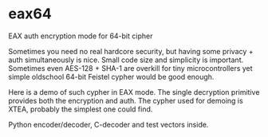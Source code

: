 # eax64
EAX auth encryption mode for 64-bit cipher

Sometimes you need no real hardcore security, but having some privacy + auth simultaneously is nice.
Small code size and simplicity is important. Sometimes even AES-128 + SHA-1 are overkill for tiny microcontrollers yet simple oldschool 64-bit Feistel cypher would be good enough. 

Here is a demo of such cypher in EAX mode. The single decryption primitive 
provides both the encryption and auth. The cypher used for demoing is XTEA, probably the simplest one could find.

Python encoder/decoder, C-decoder and test vectors inside.
